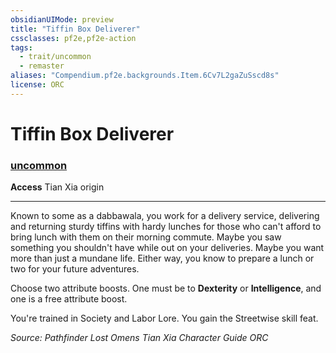 ```yaml
---
obsidianUIMode: preview
title: "Tiffin Box Deliverer"
cssclasses: pf2e,pf2e-action
tags:
  - trait/uncommon
  - remaster
aliases: "Compendium.pf2e.backgrounds.Item.6Cv7L2gaZuSscd8s"
license: ORC
---
```

# Tiffin Box Deliverer

### [uncommon](uncommon "Uncommon Rarity Trait")






**Access** Tian Xia origin

* * *

Known to some as a dabbawala, you work for a delivery service, delivering and returning sturdy tiffins with hardy lunches for those who can't afford to bring lunch with them on their morning commute. Maybe you saw something you shouldn't have while out on your deliveries. Maybe you want more than just a mundane life. Either way, you know to prepare a lunch or two for your future adventures.

Choose two attribute boosts. One must be to **Dexterity** or **Intelligence**, and one is a free attribute boost.

You're trained in Society and Labor Lore. You gain the Streetwise skill feat.

*Source: Pathfinder Lost Omens Tian Xia Character Guide*
*ORC*